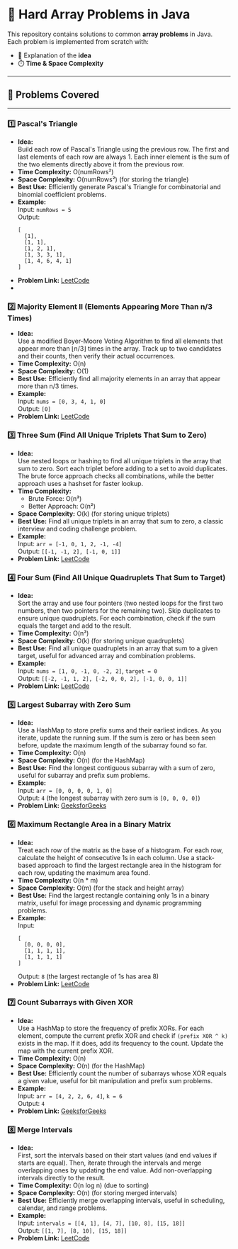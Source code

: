 # 🔢 Hard Array Problems in Java

This repository contains solutions to common **array problems** in Java.  
Each problem is implemented from scratch with:
- 📘 Explanation of the **idea**
- ⏱️ **Time & Space Complexity**

---

## 📂 Problems Covered

---
### 1️⃣ Pascal's Triangle

- **Idea:**  
  Build each row of Pascal's Triangle using the previous row. The first and last elements of each row are always 1. Each inner element is the sum of the two elements directly above it from the previous row.
- **Time Complexity:** O(numRows²)
- **Space Complexity:** O(numRows²) (for storing the triangle)
- **Best Use:** Efficiently generate Pascal's Triangle for combinatorial and binomial coefficient problems.
- **Example:**  
  Input: `numRows = 5`  
  Output:  
  ```
  [
    [1],
    [1, 1],
    [1, 2, 1],
    [1, 3, 3, 1],
    [1, 4, 6, 4, 1]
  ]
  ```
- **Problem Link:** [LeetCode](https://leetcode.com/problems/pascals-triangle/)
-
### 2️⃣ Majority Element II (Elements Appearing More Than n/3 Times)

- **Idea:**  
  Use a modified Boyer-Moore Voting Algorithm to find all elements that appear more than ⌊n/3⌋ times in the array. Track up to two candidates and their counts, then verify their actual occurrences.
- **Time Complexity:** O(n)
- **Space Complexity:** O(1)
- **Best Use:** Efficiently find all majority elements in an array that appear more than n/3 times.
- **Example:**  
  Input: `nums = [0, 3, 4, 1, 0]`  
  Output: `[0]`
- **Problem Link:** [LeetCode](https://leetcode.com/problems/majority-element-ii/)
### 3️⃣ Three Sum (Find All Unique Triplets That Sum to Zero)

- **Idea:**  
  Use nested loops or hashing to find all unique triplets in the array that sum to zero. Sort each triplet before adding to a set to avoid duplicates. The brute force approach checks all combinations, while the better approach uses a hashset for faster lookup.
- **Time Complexity:**
  - Brute Force: O(n³)
  - Better Approach: O(n²)
- **Space Complexity:** O(k) (for storing unique triplets)
- **Best Use:** Find all unique triplets in an array that sum to zero, a classic interview and coding challenge problem.
- **Example:**  
  Input: `arr = [-1, 0, 1, 2, -1, -4]`  
  Output: `[[-1, -1, 2], [-1, 0, 1]]`
- **Problem Link:** [LeetCode](https://leetcode.com/problems/3sum/)
### 4️⃣ Four Sum (Find All Unique Quadruplets That Sum to Target)

- **Idea:**  
  Sort the array and use four pointers (two nested loops for the first two numbers, then two pointers for the remaining two). Skip duplicates to ensure unique quadruplets. For each combination, check if the sum equals the target and add to the result.
- **Time Complexity:** O(n³)
- **Space Complexity:** O(k) (for storing unique quadruplets)
- **Best Use:** Find all unique quadruplets in an array that sum to a given target, useful for advanced array and combination problems.
- **Example:**  
  Input: `nums = [1, 0, -1, 0, -2, 2]`, `target = 0`  
  Output: `[[-2, -1, 1, 2], [-2, 0, 0, 2], [-1, 0, 0, 1]]`
- **Problem Link:** [LeetCode](https://leetcode.com/problems/4sum/)
### 5️⃣ Largest Subarray with Zero Sum

- **Idea:**  
  Use a HashMap to store prefix sums and their earliest indices. As you iterate, update the running sum. If the sum is zero or has been seen before, update the maximum length of the subarray found so far.
- **Time Complexity:** O(n)
- **Space Complexity:** O(n) (for the HashMap)
- **Best Use:** Find the longest contiguous subarray with a sum of zero, useful for subarray and prefix sum problems.
- **Example:**  
  Input: `arr = [0, 0, 0, 0, 1, 0]`  
  Output: `4` (the longest subarray with zero sum is `[0, 0, 0, 0]`)
- **Problem Link:** [GeeksforGeeks](https://www.geeksforgeeks.org/problems/largest-subarray-with-0-sum/1)
### 6️⃣ Maximum Rectangle Area in a Binary Matrix

- **Idea:**  
  Treat each row of the matrix as the base of a histogram. For each row, calculate the height of consecutive 1s in each column. Use a stack-based approach to find the largest rectangle area in the histogram for each row, updating the maximum area found.
- **Time Complexity:** O(n * m)
- **Space Complexity:** O(m) (for the stack and height array)
- **Best Use:** Find the largest rectangle containing only 1s in a binary matrix, useful for image processing and dynamic programming problems.
- **Example:**  
  Input:
  ```
  [
    [0, 0, 0, 0],
    [1, 1, 1, 1],
    [1, 1, 1, 1]
  ]
  ```
  Output: `8` (the largest rectangle of 1s has area 8)
- **Problem Link:** [LeetCode](https://leetcode.com/problems/maximal-rectangle/)

### 7️⃣ Count Subarrays with Given XOR

- **Idea:**  
  Use a HashMap to store the frequency of prefix XORs. For each element, compute the current prefix XOR and check if `(prefix XOR ^ k)` exists in the map. If it does, add its frequency to the count. Update the map with the current prefix XOR.
- **Time Complexity:** O(n)
- **Space Complexity:** O(n) (for the HashMap)
- **Best Use:** Efficiently count the number of subarrays whose XOR equals a given value, useful for bit manipulation and prefix sum problems.
- **Example:**  
  Input: `arr = [4, 2, 2, 6, 4]`, `k = 6`  
  Output: `4`
- **Problem Link:** [GeeksforGeeks](https://www.geeksforgeeks.org/problems/count-the-number-of-subarrays-with-given-xor/1)
### 8️⃣ Merge Intervals

- **Idea:**  
  First, sort the intervals based on their start values (and end values if starts are equal). Then, iterate through the intervals and merge overlapping ones by updating the end value. Add non-overlapping intervals directly to the result.
- **Time Complexity:** O(n log n) (due to sorting)
- **Space Complexity:** O(n) (for storing merged intervals)
- **Best Use:** Efficiently merge overlapping intervals, useful in scheduling, calendar, and range problems.
- **Example:**  
  Input: `intervals = [[4, 1], [4, 7], [10, 8], [15, 18]]`  
  Output: `[[1, 7], [8, 10], [15, 18]]`
- **Problem Link:** [LeetCode](https://leetcode.com/problems/merge-intervals/)
